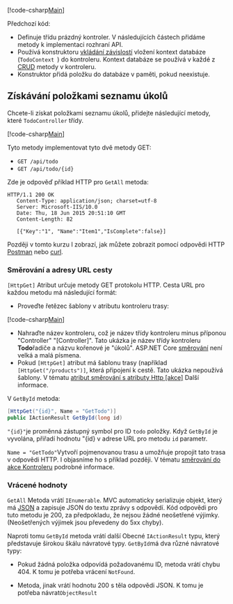 [!code-csharp[Main](../../tutorials/first-web-api/sample/TodoApi/Controllers/TodoController2.cs?name=snippet_todo1)]

Předchozí kód:

* Definuje třídu prázdný kontroler. V následujících částech přidáme metody k implementaci rozhraní API.
* Používá konstruktoru [vkládání závislostí](xref:fundamentals/dependency-injection) vložení kontext databáze (`TodoContext `) do kontroleru. Kontext databáze se používá v každé z [CRUD](https://wikipedia.org/wiki/Create,_read,_update_and_delete) metody v kontroleru.
* Konstruktor přidá položku do databáze v paměti, pokud neexistuje.

## <a name="getting-to-do-items"></a>Získávání položkami seznamu úkolů

Chcete-li získat položkami seznamu úkolů, přidejte následující metody, které `TodoController` třídy.

[!code-csharp[Main](../../tutorials/first-web-api/sample/TodoApi/Controllers/TodoController.cs?name=snippet_GetAll)]

Tyto metody implementovat tyto dvě metody GET:

* `GET /api/todo`
* `GET /api/todo/{id}`

Zde je odpověď příklad HTTP pro `GetAll` metoda:

```
HTTP/1.1 200 OK
   Content-Type: application/json; charset=utf-8
   Server: Microsoft-IIS/10.0
   Date: Thu, 18 Jun 2015 20:51:10 GMT
   Content-Length: 82

   [{"Key":"1", "Name":"Item1","IsComplete":false}]
   ```

Později v tomto kurzu I zobrazí, jak můžete zobrazit pomocí odpovědi HTTP [Postman](https://www.getpostman.com/) nebo [curl](https://developer.apple.com/legacy/library/documentation/Darwin/Reference/ManPages/man1/curl.1.html).

### <a name="routing-and-url-paths"></a>Směrování a adresy URL cesty

`[HttpGet]` Atribut určuje metody GET protokolu HTTP. Cesta URL pro každou metodu má následující formát:

* Proveďte řetězec šablony v atributu kontroleru trasy:

[!code-csharp[Main](../../tutorials/first-web-api/sample/TodoApi/Controllers/TodoController.cs?name=TodoController&highlight=3)]

* Nahraďte název kontroleru, což je název třídy kontroleru minus příponou "Controller" "[Controller]". Tato ukázka je název třídy kontroleru **Todo**řadiče a názvu kořenové je "úkolů". ASP.NET Core [směrování](xref:mvc/controllers/routing) není velká a malá písmena.
* Pokud `[HttpGet]` atribut má šablonu trasy (například `[HttpGet("/products")]`, která připojení k cestě. Tato ukázka nepoužívá šablony. V tématu [atribut směrování s atributy Http [akce]](xref:mvc/controllers/routing#attribute-routing-with-httpverb-attributes) Další informace.

V `GetById` metoda:

```csharp
[HttpGet("{id}", Name = "GetTodo")]
public IActionResult GetById(long id)
```

`"{id}"`je proměnná zástupný symbol pro ID `todo` položky. Když `GetById` je vyvolána, přiřadí hodnotu "{id} v adrese URL pro metodu `id` parametr.

`Name = "GetTodo"`Vytvoří pojmenovanou trasu a umožňuje propojit tato trasa v odpovědi HTTP. I objasníme ho s příklad později. V tématu [směrování do akce Kontroleru](xref:mvc/controllers/routing) podrobné informace.

### <a name="return-values"></a>Vrácené hodnoty

`GetAll` Metoda vrátí `IEnumerable`. MVC automaticky serializuje objekt, který má [JSON](http://www.json.org/) a zapisuje JSON do textu zprávy s odpovědí. Kód odpovědi pro tuto metodu je 200, za předpokladu, že nejsou žádné neošetřené výjimky. (Neošetřených výjimek jsou převedeny do 5xx chyby).

Naproti tomu `GetById` metoda vrátí další Obecné `IActionResult` typu, který představuje širokou škálu návratové typy. `GetById`má dva různé návratové typy:

* Pokud žádná položka odpovídá požadovanému ID, metoda vrátí chybu 404.  K tomu je potřeba vrácení `NotFound`.

* Metoda, jinak vrátí hodnotu 200 s těla odpovědi JSON. K tomu je potřeba návrat`ObjectResult`
